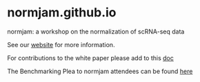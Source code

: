 # normjam.github.io
normjam: a workshop on the normalization of scRNA-seq data

See our [website](https://normjam.github.io/) for more information.

For contributions to the white paper please add to this [doc](https://docs.google.com/document/d/1o3AewJCiWtht8OYOIj6UZKMc1V5xLHGTvgmcsWJFUNA/edit)

The Benchmarking Plea to normjam attendees can be found [here](https://docs.google.com/document/d/1Ras4Lik5vfUtjfz-Cowk7CueREQy4qX_rsgrYtyvK7w/edit#heading=h.dbyjc4pq1swl)
